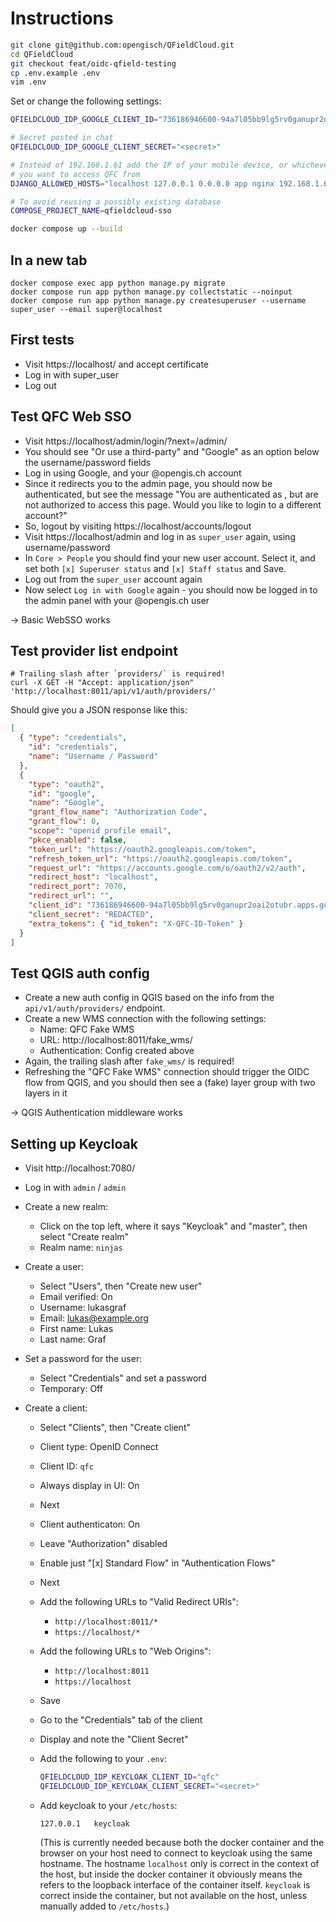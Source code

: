 # Instructions

```bash
git clone git@github.com:opengisch/QFieldCloud.git
cd QFieldCloud
git checkout feat/oidc-qfield-testing
cp .env.example .env
vim .env
```

Set or change the following settings:

```bash
QFIELDCLOUD_IDP_GOOGLE_CLIENT_ID="736186946600-94a7l05bb9lg5rv0ganupr2oai2otubr.apps.googleusercontent.com"

# Secret posted in chat
QFIELDCLOUD_IDP_GOOGLE_CLIENT_SECRET="<secret>"

# Instead of 192.168.1.61 add the IP of your mobile device, or whichever extenal devices
# you want to access QFC from
DJANGO_ALLOWED_HOSTS="localhost 127.0.0.1 0.0.0.0 app nginx 192.168.1.61"

# To avoid reusing a possibly existing database
COMPOSE_PROJECT_NAME=qfieldcloud-sso
```

```bash
docker compose up --build
```

## In a new tab
```
docker compose exec app python manage.py migrate
docker compose run app python manage.py collectstatic --noinput
docker compose run app python manage.py createsuperuser --username super_user --email super@localhost
```

## First tests
- Visit https://localhost/ and accept certificate
- Log in with super_user
- Log out

## Test QFC Web SSO
- Visit https://localhost/admin/login/?next=/admin/
- You should see "Or use a third-party" and "Google" as an option below the username/password fields
- Log in using Google, and your @opengis.ch account
- Since it redirects you to the admin page, you should now be authenticated, but see the message "You are authenticated as <yourname>, but are not authorized to access this page. Would you like to login to a different account?"
- So, logout by visiting https://localhost/accounts/logout
- Visit https://localhost/admin and log in as `super_user` again, using username/password
- In `Core > People` you should find your new user account. Select it, and set both `[x] Superuser status` and `[x] Staff status` and Save.
- Log out from the `super_user` account again
- Now select `Log in with Google` again - you should now be logged in to the admin panel with your @opengis.ch user

-> Basic WebSSO works

## Test provider list endpoint

```
# Trailing slash after `providers/` is required!
curl -X GET -H "Accept: application/json"  'http://localhost:8011/api/v1/auth/providers/'
```

Should give you a JSON response like this:

```json
[
  { "type": "credentials",
    "id": "credentials",
    "name": "Username / Password"
  },
  {
    "type": "oauth2",
    "id": "google",
    "name": "Google",
    "grant_flow_name": "Authorization Code",
    "grant_flow": 0,
    "scope": "openid profile email",
    "pkce_enabled": false,
    "token_url": "https://oauth2.googleapis.com/token",
    "refresh_token_url": "https://oauth2.googleapis.com/token",
    "request_url": "https://accounts.google.com/o/oauth2/v2/auth",
    "redirect_host": "localhost",
    "redirect_port": 7070,
    "redirect_url": "",
    "client_id": "736186946600-94a7l05bb9lg5rv0ganupr2oai2otubr.apps.googleusercontent.com",
    "client_secret": "REDACTED",
    "extra_tokens": { "id_token": "X-QFC-ID-Token" }
  }
]
```

## Test QGIS auth config

- Create a new auth config in QGIS based on the info from the `api/v1/auth/providers/` endpoint.
- Create a new WMS connection with the following settings:
    - Name: QFC Fake WMS
    - URL: http://localhost:8011/fake_wms/
    - Authentication: Config created above
- Again, the trailing slash after `fake_wms/` is required!
- Refreshing the "QFC Fake WMS" connection should trigger the OIDC flow from QGIS, and you should then see a (fake) layer group with two layers in it

-> QGIS Authentication middleware works

## Setting up Keycloak



- Visit http://localhost:7080/
- Log in with `admin` / `admin`
- Create a new realm:
  - Click on the top left, where it says "Keycloak" and "master", then select "Create realm"
  - Realm name: `ninjas`
- Create a user:
  - Select "Users", then "Create new user"
  - Email verified: On
  - Username: lukasgraf
  - Email: lukas@example.org
  - First name: Lukas
  - Last name: Graf
- Set a password for the user:
  - Select "Credentials" and set a password
  - Temporary: Off

- Create a client:
  - Select "Clients", then "Create client"
  - Client type: OpenID Connect
  - Client ID: `qfc`
  - Always display in UI: On
  - Next
  - Client authenticaton: On
  - Leave "Authorization" disabled
  - Enable just "[x] Standard Flow" in "Authentication Flows"
  - Next
  - Add the following URLs to "Valid Redirect URIs":
    - `http://localhost:8011/*`
    - `https://localhost/*`
  - Add the following URLs to "Web Origins":
    - `http://localhost:8011`
    - `https://localhost`
  - Save
  - Go to the "Credentials" tab of the client
  - Display and note the "Client Secret"

  - Add the following to your `.env`:
    ```bash
    QFIELDCLOUD_IDP_KEYCLOAK_CLIENT_ID="qfc"
    QFIELDCLOUD_IDP_KEYCLOAK_CLIENT_SECRET="<secret>"
    ```
  - Add keycloak to your `/etc/hosts`:
    ```
    127.0.0.1   keycloak
    ```
    (This is currently needed because both the docker container and the browser
    on your host need to connect to keycloak using the same hostname. The
    hostname `localhost` only is correct in the context of the host, but inside
    the docker container it obviously means the refers to the loopback interface
    of the container itself. `keycloak` is correct inside the container, but
    not available on the host, unless manually added to `/etc/hosts`.)
